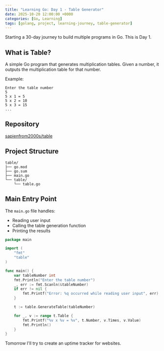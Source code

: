 ```yaml
---
title: "Learning Go: Day 1 - Table Generator"
date: 2025-10-20 12:00:00 +0000
categories: [Go, Learning]
tags: [golang, project, learning-journey, table-generator]
---
```


Starting a 30-day journey to build multiple programs in Go. This is Day 1.

## What is Table?

A simple Go program that generates multiplication tables. Given a number, it outputs the multiplication table for that number.

Example:
```
Enter the table number
5
5 x 1 = 5
5 x 2 = 10
5 x 3 = 15
...
```

## Repository

[sapienfrom2000s/table](https://github.com/sapienfrom2000s/table)

## Project Structure

```
table/
├── go.mod
├── go.sum
├── main.go
└── table/
    └── table.go
```

## Main Entry Point

The `main.go` file handles:
- Reading user input
- Calling the table generation function
- Printing the results

```go
package main

import (
	"fmt"
	"table"
)

func main() {
	var tableNumber int
	fmt.Println("Enter the table number")
	_, err := fmt.Scanln(&tableNumber)
	if err != nil {
		fmt.Printf("Error: %q occurred while reading user input", err)
	}

	t := table.GenerateTable(tableNumber)

	for _, v := range t.Table {
		fmt.Printf("%v x %v = %v", t.Number, v.Times, v.Value)
		fmt.Println()
	}
}
```

Tomorrow I'll try to create an uptime tracker for websites.
